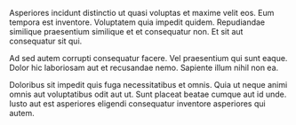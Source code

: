 Asperiores incidunt distinctio ut quasi voluptas et maxime velit eos. Eum tempora est inventore. Voluptatem quia impedit quidem. Repudiandae similique praesentium similique et et consequatur non. Et sit aut consequatur sit qui.
 Ad sed autem corrupti consequatur facere. Vel praesentium qui sunt eaque. Dolor hic laboriosam aut et recusandae nemo. Sapiente illum nihil non ea.
 Doloribus sit impedit quis fuga necessitatibus et omnis. Quia ut neque animi omnis aut voluptatibus odit aut ut. Sunt placeat beatae cumque aut id unde. Iusto aut est asperiores eligendi consequatur inventore asperiores qui autem.